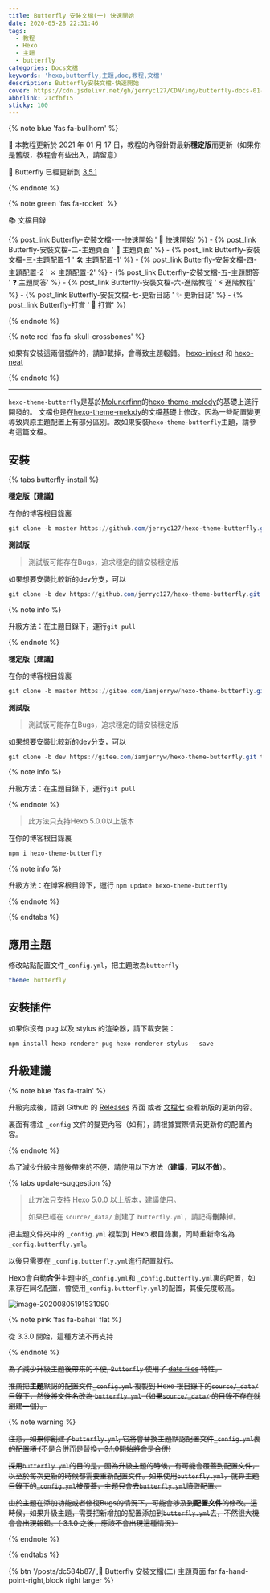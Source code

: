 ```yaml
---
title: Butterfly 安裝文檔(一) 快速開始
date: 2020-05-28 22:31:46
tags:
  - 教程
  - Hexo
  - 主題
  - butterfly
categories: Docs文檔
keywords: 'hexo,butterfly,主題,doc,教程,文檔'
description: Butterfly安裝文檔-快速開始
cover: https://cdn.jsdelivr.net/gh/jerryc127/CDN/img/butterfly-docs-01-cover.png
abbrlink: 21cfbf15
sticky: 100
---
```


{% note blue 'fas fa-bullhorn' %}

 📖  本教程更新於 2021 年 01 月 17 日，教程的內容針對最新**穩定版**而更新（如果你是舊版，教程會有些出入，請留意）

 🦋  Butterfly 已經更新到 [3.5.1](https://github.com/jerryc127/hexo-theme-butterfly/releases/tag/3.5.1)

{% endnote %}

{% note green 'fas fa-rocket' %}

 📚  文檔目錄

{% post_link Butterfly-安裝文檔-一-快速開始 ' 🚀 快速開始' %} - {% post_link Butterfly-安裝文檔-二-主題頁面 ' 📑 主題頁面' %} - {% post_link Butterfly-安裝文檔-三-主題配置-1 ' 🛠 主題配置-1' %} - {% post_link Butterfly-安裝文檔-四-主題配置-2 ' ⚔️ 主題配置-2' %} - {% post_link Butterfly-安裝文檔-五-主題問答 ' ❓ 主題問答' %} - {% post_link Butterfly-安裝文檔-六-進階教程 ' ⚡️ 進階教程' %} - {% post_link Butterfly-安裝文檔-七-更新日誌 ' ✨ 更新日誌' %} - {% post_link Butterfly-打賞 ' 🤞 打賞' %}

{% endnote %}

{% note red 'fas fa-skull-crossbones' %}

如果有安裝這兩個插件的，請卸載掉，會導致主題報錯。 
[hexo-inject](https://github.com/hexojs/hexo-inject) 和 [hexo-neat](https://github.com/rozbo/hexo-neat)

{% endnote %}

***

`hexo-theme-butterfly`是基於[Molunerfinn](https://github.com/Molunerfinn)的[hexo-theme-melody](https://github.com/Molunerfinn/hexo-theme-melody)的基礎上進行開發的。
文檔也是在[hexo-theme-melody](https://molunerfinn.com/hexo-theme-melody-doc/)的文檔基礎上修改。因為一些配置變更導致與原主題配置上有部分區別。故如果安裝`hexo-theme-butterfly`主題，請參考這篇文檔。

## 安裝

{% tabs butterfly-install %}

<!-- tab Git安裝 (Github) @fab fa-github-square -->

**穩定版【建議】**

在你的博客根目錄裏

```powershell
git clone -b master https://github.com/jerryc127/hexo-theme-butterfly.git themes/butterfly
```

**測試版**

> 測試版可能存在Bugs，追求穩定的請安裝穩定版

如果想要安裝比較新的dev分支，可以

```powershell
git clone -b dev https://github.com/jerryc127/hexo-theme-butterfly.git themes/butterfly
```

{% note info %}

升級方法：在主題目錄下，運行`git pull`

{% endnote %}

<!-- endtab -->



<!-- tab Git安裝 (Gitee) @fab fa-git-square -->

**穩定版【建議】**

在你的博客根目錄裏

```powershell
git clone -b master https://gitee.com/iamjerryw/hexo-theme-butterfly.git themes/butterfly
```

**測試版**

> 測試版可能存在Bugs，追求穩定的請安裝穩定版

如果想要安裝比較新的dev分支，可以

```powershell
git clone -b dev https://gitee.com/iamjerryw/hexo-theme-butterfly.git themes/butterfly
```

{% note info %}

升級方法：在主題目錄下，運行`git pull`

{% endnote %}

<!-- endtab -->



<!-- tab npm安裝@fab fa-npm -->

> 此方法只支持Hexo 5.0.0以上版本

在你的博客根目錄裏

```powershell
npm i hexo-theme-butterfly
```



{% note info %}

升級方法：在博客根目錄下，運行 `npm update hexo-theme-butterfly`

{% endnote %}



<!-- endtab -->

{% endtabs %}

## 應用主題

修改站點配置文件`_config.yml`，把主題改為`butterfly`

```yaml
theme: butterfly
```

## 安裝插件

如果你沒有 pug 以及 stylus 的渲染器，請下載安裝：

```powershell
npm install hexo-renderer-pug hexo-renderer-stylus --save
```

## 升級建議

{% note blue 'fas fa-train' %}

升級完成後，請到 Github 的 [Releases](https://github.com/jerryc127/hexo-theme-butterfly/releases) 界面 或者 [文檔七](https://butterfly.js.org/posts/198a4240/) 查看新版的更新內容。

裏面有標注  `_config` 文件的變更內容（如有），請根據實際情況更新你的配置內容。

{% endnote %}

為了減少升級主題後帶來的不便，請使用以下方法（**建議，可以不做**）。

{% tabs update-suggestion %}

<!-- tab _config.butterfly.yml -->

> 此方法只支持 Hexo 5.0.0 以上版本，建議使用。
>
> 如果已經在 `source/_data/` 創建了 `butterfly.yml`，請記得**刪除**掉。

把主題文件夾中的 `_config.yml` 複製到 Hexo 根目錄裏，同時重新命名為 `_config.butterfly.yml`。

以後只需要在 `_config.butterfly.yml`進行配置就行。

Hexo會自動**合併**主題中的`_config.yml`和 `_config.butterfly.yml`裏的配置，如果存在同名配置，會使用`_config.butterfly.yml`的配置，其優先度較高。

![image-20200805191531090](https://cdn.jsdelivr.net/gh/jerryc127/CDN/img/butterfly-docs-install-suggestion-1.png)

<!-- endtab -->

<!-- tab butterfly.yml -->

{% note pink 'fas fa-bahai' flat %}

從 3.3.0 開始，這種方法不再支持

{% endnote %}

~~為了減少升級主題後帶來的不便, `Butterfly` 使用了 [data files](https://hexo.io/docs/data-files.html) 特性。~~

~~推薦把**主題**默認的配置文件`_config.yml` 複製到 Hexo 根目錄下的`source/_data/` 目錄下，然後將文件名改為 `butterfly.yml`（如果`source/_data/` 的目錄不存在就創建一個）。~~

{% note warning %}

~~注意，如果你創建了`butterfly.yml`, 它將會替換主題默認配置文件`_config.yml`裏的配置項 (~~不是合併而是替換~~，3.1.0開始將會是合併)~~

~~採用`butterfly.yml`的目的是，因為升級主題的時候，有可能會覆蓋到配置文件，以至於每次更新的時候都需要重新配置文件。如果使用`butterfly.yml`，就算主題目錄下的`_config.yml`被覆蓋，主題只會去`butterfly.yml`讀取配置。~~

~~由於主題在添加功能或者修復Bugs的情況下，可能會涉及到**配置文件**的修改。這時候，如果升級主題，需要把新增加的配置添加到`butterfly.yml`去，不然很大機會會出現報錯。（ 3.1.0 之後，應該不會出現這種情況）~~

{% endnote %}

<!-- endtab -->

{% endtabs %}



{% btn '/posts/dc584b87/',📑 Butterfly 安裝文檔(二) 主題頁面,far fa-hand-point-right,block right larger %}
